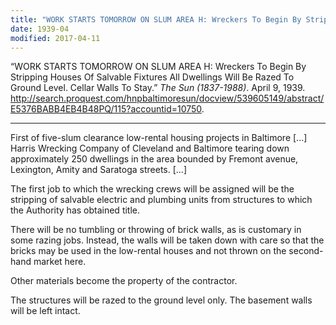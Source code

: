 ```yaml
---
title: "WORK STARTS TOMORROW ON SLUM AREA H: Wreckers To Begin By Stripping Houses Of Salvable Fixtures All Dwellings Will Be Razed To Ground Level. Cellar Walls To Stay"
date: 1939-04
modified: 2017-04-11
---
```


  “WORK STARTS TOMORROW ON SLUM AREA H: Wreckers To Begin By Stripping Houses Of Salvable Fixtures All Dwellings Will Be Razed To Ground Level. Cellar Walls To Stay.” *The Sun (1837-1988)*. April 9, 1939. http://search.proquest.com/hnpbaltimoresun/docview/539605149/abstract/E5376BABB4EB4B48PQ/115?accountid=10750.

---

First of five-slum clearance low-rental housing projects in Baltimore [...] Harris Wrecking Company of Cleveland and Baltimore tearing down approximately 250 dwellings in the area bounded by Fremont avenue, Lexington, Amity and Saratoga streets. [...]

The first job to which the wrecking crews will be assigned will be the stripping of salvable electric and plumbing units from structures to which the Authority has obtained title.

There will be no tumbling or throwing of brick walls, as is customary in some razing jobs. Instead, the walls will be taken down with care so that the bricks may be used in the low-rental houses and not thrown on the second-hand market here.

Other materials become the property of the contractor.

The structures will be razed to the ground level only. The basement walls will be left intact.